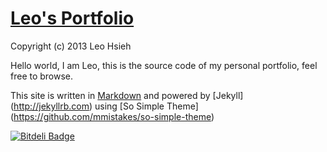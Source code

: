 # [Leo's Portfolio](http://leoj.net)
Copyright (c) 2013 Leo Hsieh

Hello world, I am Leo, this is the source code of my personal portfolio, feel free to browse.

This site is written in [Markdown](http://daringfireball.net/projects/markdown) and powered by [Jekyll] (http://jekyllrb.com) using [So Simple Theme] (https://github.com/mmistakes/so-simple-theme)

[![Bitdeli Badge](https://d2weczhvl823v0.cloudfront.net/LeoAJ/leoaj.github.com/trend.png)](https://bitdeli.com/free "Bitdeli Badge")

